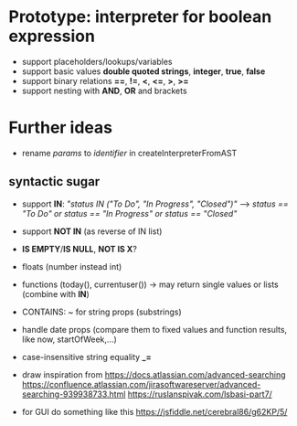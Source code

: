 # Prototype: interpreter for boolean expression

* support placeholders/lookups/variables
* support basic values **double quoted strings**, **integer**, **true**, **false**
* support binary relations **==**, **!=**, **<**, **<=**, **>**, **>=**
* support nesting with **AND**, **OR** and brackets

# Further ideas
* rename *params* to *identifier* in createInterpreterFromAST
## syntactic sugar
* support **IN**: *"status IN ("To Do", "In Progress", "Closed")"*
--> *status == "To Do" or status == "In Progress" or status == "Closed"*
* support **NOT IN** (as reverse of IN list)
* **IS EMPTY**/**IS NULL**, **NOT IS X**?
* floats (number instead int)
* functions (today(), currentuser()) -> may return single values or lists (combine with **IN**)
* CONTAINS: ~ for string props (substrings)
* handle date props (compare them to fixed values and function results, like now, startOfWeek,...)
* case-insensitive string equality **_=**

* draw inspiration from https://docs.atlassian.com/advanced-searching https://confluence.atlassian.com/jirasoftwareserver/advanced-searching-939938733.html https://ruslanspivak.com/lsbasi-part7/
* for GUI do something like this https://jsfiddle.net/cerebral86/g62KP/5/